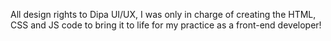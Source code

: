All design rights to Dipa UI/UX, I was only in charge of creating the HTML, CSS and JS code to bring it to life for my practice as a front-end developer!
